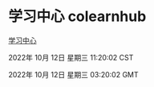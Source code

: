 # 学习中心 colearnhub
[学习中心](http://27.19.33.125:56308/colearnhub/)

2022年 10月 12日 星期三 11:20:02 CST

2022年 10月 12日 星期三 03:20:02 GMT
